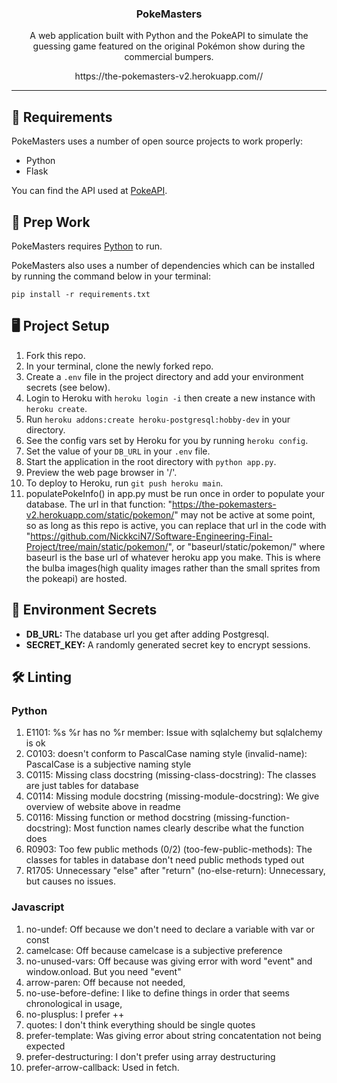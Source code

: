 <p align='center'>
  <h3 align="center">PokeMasters</h3>
  <p align="center">A web application built with Python and the PokeAPI to simulate the guessing game featured on the original Pokémon show during the commercial bumpers.</p>
  <p align="center">https://the-pokemasters-v2.herokuapp.com//</p>
</p>

---

## 🔋 Requirements

PokeMasters uses a number of open source projects to work properly:

- Python
- Flask

You can find the API used at [PokeAPI](https://pokeapi.co/).

## 🎒 Prep Work

PokeMasters requires [Python](https://www.python.org/downloads/) to run.

PokeMasters also uses a number of dependencies which can be installed by running the command below in your terminal:

`pip install -r requirements.txt`

## 🖥️ Project Setup

1. Fork this repo.
2. In your terminal, clone the newly forked repo.
3. Create a `.env` file in the project directory and add your environment secrets (see below).
4. Login to Heroku with `heroku login -i` then create a new instance with `heroku create`.
5. Run `heroku addons:create heroku-postgresql:hobby-dev` in your directory.
6. See the config vars set by Heroku for you by running `heroku config`.
7. Set the value of your `DB_URL` in your `.env` file.
8. Start the application in the root directory with `python app.py`.
9. Preview the web page browser in '/'.
10. To deploy to Heroku, run `git push heroku main`.
11. populatePokeInfo() in app.py must be run once in order to populate your database. The url in that function: "https://the-pokemasters-v2.herokuapp.com/static/pokemon/" may not be active at some point, so as long as this repo is active, you can replace that url in the code with "https://github.com/NickkciN7/Software-Engineering-Final-Project/tree/main/static/pokemon/", or "baseurl/static/pokemon/" where baseurl is the base url of whatever heroku app you make. This is where the bulba images(high quality images rather than the small sprites from the pokeapi) are hosted.
## 🤫 Environment Secrets

- **DB_URL:** The database url you get after adding Postgresql.
- **SECRET_KEY:** A randomly generated secret key to encrypt sessions.

## 🛠️ Linting
### Python
1. E1101: %s %r has no %r member: Issue with sqlalchemy but sqlalchemy is ok
2. C0103: doesn't conform to PascalCase naming style (invalid-name): PascalCase is a subjective naming style
3. C0115: Missing class docstring (missing-class-docstring): The classes are just tables for database
3. C0114: Missing module docstring (missing-module-docstring): We give overview of website above in readme
4. C0116: Missing function or method docstring (missing-function-docstring): Most function names clearly describe what the function does
5. R0903: Too few public methods (0/2) (too-few-public-methods): The classes for tables in database don't need public methods typed out
6. R1705: Unnecessary "else" after "return" (no-else-return): Unnecessary, but causes no issues.
### Javascript
1. no-undef: Off because we don't need to declare a variable with var or const
2. camelcase: Off because camelcase is a subjective preference
3. no-unused-vars: Off because was giving error with word "event" and window.onload. But you need "event"
4. arrow-paren: Off because not needed,
5. no-use-before-define: I like to define things in order that seems chronological in usage,
6. no-plusplus: I prefer ++
7. quotes: I don't think everything should be single quotes
8. prefer-template: Was giving error about string concatentation not being expected
9. prefer-destructuring: I don't prefer using array destructuring
10. prefer-arrow-callback: Used in fetch.

